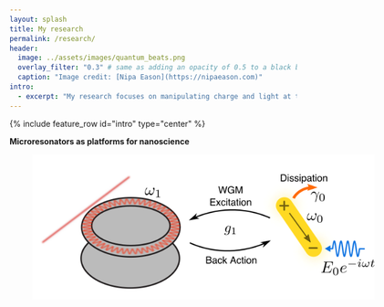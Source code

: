 ```yaml
---
layout: splash
title: My research
permalink: /research/
header:
  image: ../assets/images/quantum_beats.png
  overlay_filter: "0.3" # same as adding an opacity of 0.5 to a black background
  caption: "Image credit: [Nipa Eason](https://nipaeason.com)"
intro: 
  - excerpt: "My research focuses on manipulating charge and light at the nanoscale. This page is under construction, more information will be up here soon. For a list of my publications, go to my ([Google Scholar Profile](https://scholar.google.com/citations?user=Op6vAucAAAAJ&hl=en&oi=ao))"
---
```


{% include feature_row id="intro" type="center" %}

**Microresonators as platforms for nanoscience**

<figure type="center" style="width:600px">
<img type="center" src="../assets/images/wgms.png">
</figure>